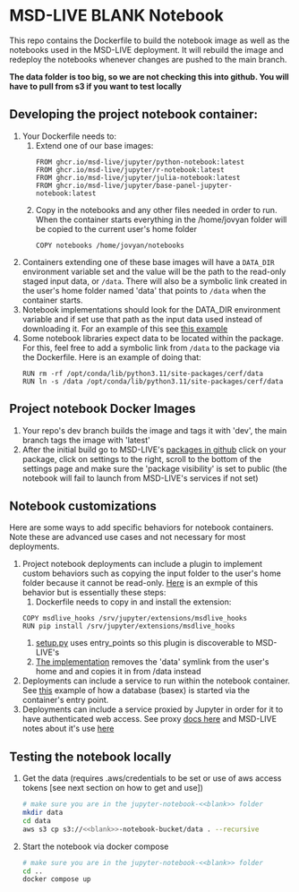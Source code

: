 # MSD-LIVE BLANK Notebook


This repo contains the Dockerfile to build the notebook image as well as the notebooks
used in the MSD-LIVE deployment. It will rebuild the image and redeploy the notebooks
whenever changes are pushed to the main branch.

**The data folder is too big, so we are not checking this into github. You will have
to pull from s3 if you want to test locally**

## Developing the project notebook container:
1. Your Dockerfile needs to:
   1. Extend one of our base images:
      ```
      FROM ghcr.io/msd-live/jupyter/python-notebook:latest 
      FROM ghcr.io/msd-live/jupyter/r-notebook:latest 
      FROM ghcr.io/msd-live/jupyter/julia-notebook:latest 
      FROM ghcr.io/msd-live/jupyter/base-panel-jupyter-notebook:latest

      ```
   1. Copy in the notebooks and any other files needed in order to run. When the container starts everything in the /home/jovyan folder will be copied to the current user's home folder
      ```
      COPY notebooks /home/jovyan/notebooks
      ```
1. Containers extending one of these base images will have a `DATA_DIR` environment variable set and the value will be the path to the read-only staged input data, or `/data`. There will also be a symbolic link created in the user's home folder named 'data' that points to `/data` when the container starts. 
1. Notebook implementations should look for the DATA_DIR environment variable and if set use that path as the input data used instead of downloading it.  For an example of this see [this example](https://github.com/MSD-LIVE/jupyter-notebook-cerf/blob/f5e6753ef524f5b8bfd64e9dac89c3c59a1aa457/notebooks/quickstarter.ipynb#L121)
1. Some notebook libraries expect data to be located within the package. For this, feel free to add a symbolic link from `/data` to the package via the Dockerfile. Here is an example of doing that:
   ```
   RUN rm -rf /opt/conda/lib/python3.11/site-packages/cerf/data
   RUN ln -s /data /opt/conda/lib/python3.11/site-packages/cerf/data
   ```

## Project notebook Docker Images 
1. Your repo's dev branch builds the image and tags it with 'dev', the main branch tags the image with 'latest'
1. After the initial build go to MSD-LIVE's [packages in github](https://github.com/orgs/MSD-LIVE/packages) click on your package, click on settings to the right, scroll to the bottom of the settings page and make sure the 'package visibility' is set to public (the notebook will fail to launch from MSD-LIVE's services if not set)


## Notebook customizations

Here are some ways to add specific behaviors for notebook containers. Note these are advanced use cases and not necessary for most deployments.

1. Project notebook deployments can include a plugin to implement custom behaviors such as copying the input folder to the user's home folder because it cannot be read-only. [Here](https://github.com/MSD-LIVE/jupyter-notebook-statemodify) is an exmple of this behavior but is essentially these steps:
   1. Dockerfile needs to copy in and install the extension:
   ```
   COPY msdlive_hooks /srv/jupyter/extensions/msdlive_hooks
   RUN pip install /srv/jupyter/extensions/msdlive_hooks
   ```
   1. [setup.py](https://github.com/MSD-LIVE/jupyter-notebook-statemodify/blob/main/msdlive_hooks/setup.py) uses entry_points so this plugin is discoverable to MSD-LIVE's
   1. [The implementation](https://github.com/MSD-LIVE/jupyter-notebook-statemodify/blob/main/msdlive_hooks/msdlive_hooks/activate.py) removes the 'data' symlink from the user's home and and copies it in from /data instead
1. Deployments can include a service to run within the notebook container. See [this](https://github.com/MSD-LIVE/jupyter-notebook-rgcam) example of how a database (basex) is started via the container's entry point.
1. Deployments can include a service proxied by Jupyter in order for it to have authenticated web access. See proxy [docs here](https://jupyter-server-proxy.readthedocs.io/en/latest/index.html) and MSD-LIVE notes about it's use [here](https://github.com/MSD-LIVE/base-jupyter-notebook/blob/main/jupyter-server-proxy/README.md)




## Testing the notebook locally

1. Get the data (requires .aws/credentials to be set or use of aws access tokens [see next section on how to get and use])

   ```bash
   # make sure you are in the jupyter-notebook-<<blank>> folder
   mkdir data
   cd data
   aws s3 cp s3://<<blank>>-notebook-bucket/data . --recursive

   ```

2. Start the notebook via docker compose
   ```bash
   # make sure you are in the jupyter-notebook-<<blank>> folder
   cd ..
   docker compose up
   ```
